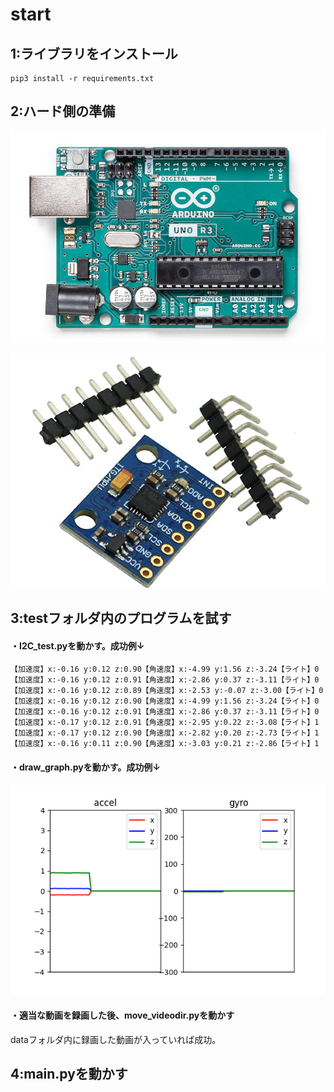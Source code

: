 # start

## 1:ライブラリをインストール
```shell 
pip3 install -r requirements.txt
```

## 2:ハード側の準備

![arduino](docs/image/arduino.png)

![mpu6050](docs/image/mpu6050.png)

## 3:testフォルダ内のプログラムを試す

#### ・I2C_test.pyを動かす。成功例↓

```shell
【加速度】x:-0.16 y:0.12 z:0.90【角速度】x:-4.99 y:1.56 z:-3.24【ライト】0
【加速度】x:-0.16 y:0.12 z:0.91【角速度】x:-2.86 y:0.37 z:-3.11【ライト】0
【加速度】x:-0.16 y:0.12 z:0.89【角速度】x:-2.53 y:-0.07 z:-3.00【ライト】0
【加速度】x:-0.16 y:0.12 z:0.90【角速度】x:-4.99 y:1.56 z:-3.24【ライト】0
【加速度】x:-0.16 y:0.12 z:0.91【角速度】x:-2.86 y:0.37 z:-3.11【ライト】0
【加速度】x:-0.17 y:0.12 z:0.91【角速度】x:-2.95 y:0.22 z:-3.08【ライト】1
【加速度】x:-0.17 y:0.12 z:0.90【角速度】x:-2.82 y:0.20 z:-2.73【ライト】1
【加速度】x:-0.16 y:0.11 z:0.90【角速度】x:-3.03 y:0.21 z:-2.86【ライト】1
```

#### ・draw_graph.pyを動かす。成功例↓

![graph](docs/image/sensordata_graph.png)

#### ・適当な動画を録画した後、move_videodir.pyを動かす

dataフォルダ内に録画した動画が入っていれば成功。

## 4:main.pyを動かす

